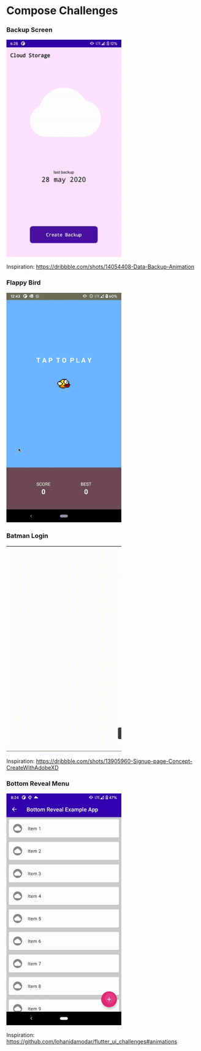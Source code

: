 # Compose Challenges


### Backup Screen

<img src="assets/backup-animation.gif" width=300px/>

Inspiration: https://dribbble.com/shots/14054408-Data-Backup-Animation

### Flappy Bird

<img src="assets/flappy-animation.gif" width=300px/>

### Batman Login

<img src="assets/batman-animation.gif" width=300px/>

Inspiration: https://dribbble.com/shots/13905960-Signup-page-Concept-CreateWithAdobeXD

### Bottom Reveal Menu

<img src="assets/bottom_reveal_menu.gif" width=300px/>

Inspiration: https://github.com/lohanidamodar/flutter_ui_challenges#animations
